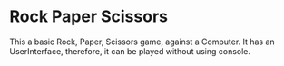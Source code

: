 # Rock Paper Scissors

This a basic Rock, Paper, Scissors game, against a Computer. It has an UserInterface, therefore, it can be played without using console.
